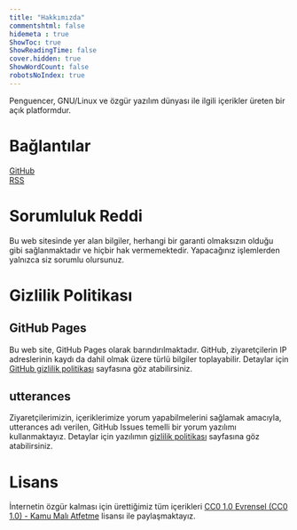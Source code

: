 ```yaml
---
title: "Hakkımızda"
commentshtml: false
hidemeta : true
ShowToc: true
ShowReadingTime: false
cover.hidden: true
ShowWordCount: false
robotsNoIndex: true
---
```


Penguencer, GNU/Linux ve özgür yazılım dünyası ile ilgili içerikler üreten bir açık platformdur.

# Bağlantılar

[GitHub](https://github.com/penguencer)\
[RSS](/index.xml)


# Sorumluluk Reddi
Bu web sitesinde yer alan bilgiler, herhangi bir garanti olmaksızın olduğu gibi sağlanmaktadır ve hiçbir hak vermemektedir. Yapacağınız işlemlerden yalnızca siz sorumlu olursunuz.

# Gizlilik Politikası
## GitHub Pages
Bu web site, GitHub Pages olarak barındırılmaktadır. GitHub, ziyaretçilerin IP adreslerinin kaydı da dahil olmak üzere türlü bilgiler toplayabilir. Detaylar için [GitHub gizlilik politikası](https://help.github.com/en/github/site-policy/github-privacy-statement) sayfasına göz atabilirsiniz.

## utterances
Ziyaretçilerimizin, içeriklerimize yorum yapabilmelerini sağlamak amacıyla, utterances adı verilen, GitHub Issues temelli bir yorum yazılımı kullanmaktayız. Detaylar için yazılımın [gizlilik politikası](https://github.com/utterance/utterances/blob/master/PRIVACY-POLICY.md) sayfasına göz atabilirsiniz.

# Lisans
İnternetin özgür kalması için ürettiğimiz tüm içerikleri [CC0 1.0 Evrensel (CC0 1.0) - Kamu Malı Atfetme](https://creativecommons.org/publicdomain/zero/1.0/deed.tr) lisansı ile paylaşmaktayız.
